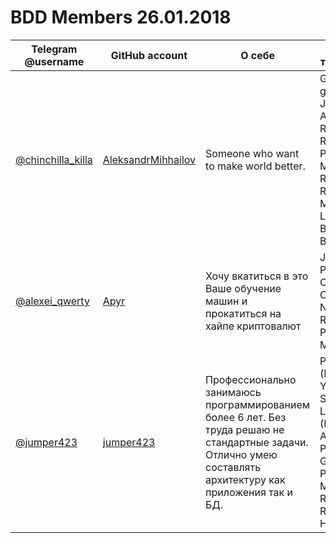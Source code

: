 BDD Members 26.01.2018
======================

| Telegram @username | GitHub account | О себе | ЯП и технологии | Репозиторий |
|--------------------|----------------|--------|-----------------|-------------|
| [@chinchilla_killa](https://t.me/chinchilla_killa) | [AleksandrMihhailov](https://github.com/AleksandrMihhailov) | Someone who want to make world better. | Golang, gRPC, Javascript, Angular, React, Ruby, Python, MongoDB, Redis, RabbitMQ, Machine Learning, Blockchain, Big Data | - |
| [@alexei_qwerty](https://t.me/alexei_qwerty) | [Apyr](https://github.com/Apyr) | Хочу вкатиться в это Ваше обучение машин и прокатиться на хайпе криптовалют | JS, TS, Python, C, C++, Java, C#, NodeJS, React, PostgreSQL, MongoDB | - |
| [@jumper423](https://t.me/jumper423) | [jumper423](https://github.com/jumper423) | Профессионально занимаюсь программированием более 6 лет. Без труда решаю не стандартные задачи. Отлично умею составлять архитектуру как приложения так и БД. | PHP (Phalcon, Yii2, Symfony, Laravel), JS (Node, Angular), Python, Golang, PostgreSQL, Mongo, Redis, RabbitMQ, HighLoad | - |
